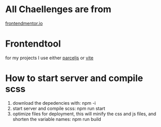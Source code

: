 # All Chaellenges are from

[frontendmentor.io](https://www.frontendmentor.io/)

# Frontendtool

for my projects I use either [parceljs](https://www.frontendmentor.io/) or [vite](https://vitejs.dev/)

# How to start server and compile scss

1. download the depedencies with: npm -i
2. start server and compile scss: npm run start
3. optimize files for deployment, this will minify the css and js files, and shorten the variable names: npm run build
